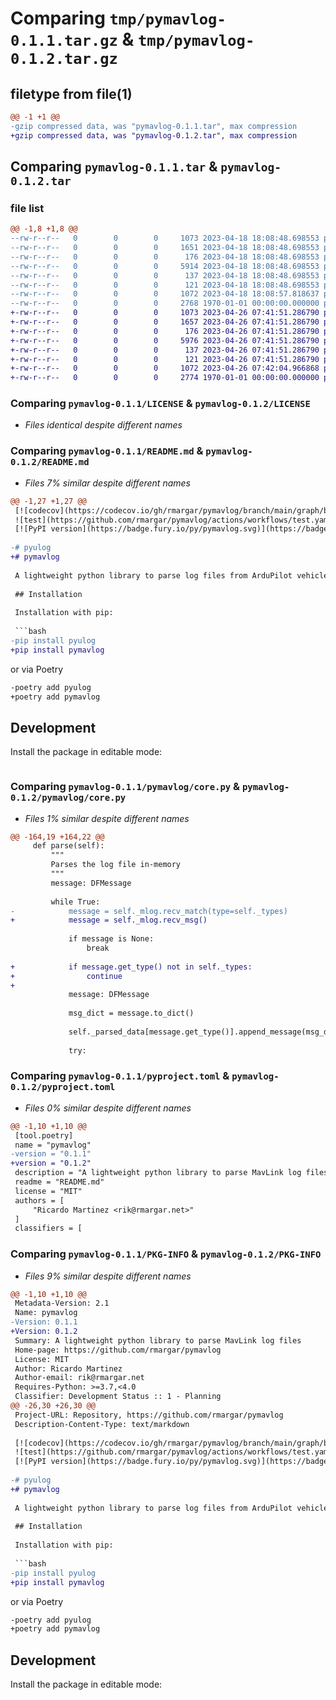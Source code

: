 # Comparing `tmp/pymavlog-0.1.1.tar.gz` & `tmp/pymavlog-0.1.2.tar.gz`

## filetype from file(1)

```diff
@@ -1 +1 @@
-gzip compressed data, was "pymavlog-0.1.1.tar", max compression
+gzip compressed data, was "pymavlog-0.1.2.tar", max compression
```

## Comparing `pymavlog-0.1.1.tar` & `pymavlog-0.1.2.tar`

### file list

```diff
@@ -1,8 +1,8 @@
--rw-r--r--   0        0        0     1073 2023-04-18 18:08:48.698553 pymavlog-0.1.1/LICENSE
--rw-r--r--   0        0        0     1651 2023-04-18 18:08:48.698553 pymavlog-0.1.1/README.md
--rw-r--r--   0        0        0      176 2023-04-18 18:08:48.698553 pymavlog-0.1.1/pymavlog/__init__.py
--rw-r--r--   0        0        0     5914 2023-04-18 18:08:48.698553 pymavlog-0.1.1/pymavlog/core.py
--rw-r--r--   0        0        0      137 2023-04-18 18:08:48.698553 pymavlog-0.1.1/pymavlog/errors.py
--rw-r--r--   0        0        0      121 2023-04-18 18:08:48.698553 pymavlog-0.1.1/pymavlog/helpers.py
--rw-r--r--   0        0        0     1072 2023-04-18 18:08:57.818637 pymavlog-0.1.1/pyproject.toml
--rw-r--r--   0        0        0     2768 1970-01-01 00:00:00.000000 pymavlog-0.1.1/PKG-INFO
+-rw-r--r--   0        0        0     1073 2023-04-26 07:41:51.286790 pymavlog-0.1.2/LICENSE
+-rw-r--r--   0        0        0     1657 2023-04-26 07:41:51.286790 pymavlog-0.1.2/README.md
+-rw-r--r--   0        0        0      176 2023-04-26 07:41:51.286790 pymavlog-0.1.2/pymavlog/__init__.py
+-rw-r--r--   0        0        0     5976 2023-04-26 07:41:51.286790 pymavlog-0.1.2/pymavlog/core.py
+-rw-r--r--   0        0        0      137 2023-04-26 07:41:51.286790 pymavlog-0.1.2/pymavlog/errors.py
+-rw-r--r--   0        0        0      121 2023-04-26 07:41:51.286790 pymavlog-0.1.2/pymavlog/helpers.py
+-rw-r--r--   0        0        0     1072 2023-04-26 07:42:04.966868 pymavlog-0.1.2/pyproject.toml
+-rw-r--r--   0        0        0     2774 1970-01-01 00:00:00.000000 pymavlog-0.1.2/PKG-INFO
```

### Comparing `pymavlog-0.1.1/LICENSE` & `pymavlog-0.1.2/LICENSE`

 * *Files identical despite different names*

### Comparing `pymavlog-0.1.1/README.md` & `pymavlog-0.1.2/README.md`

 * *Files 7% similar despite different names*

```diff
@@ -1,27 +1,27 @@
 [![codecov](https://codecov.io/gh/rmargar/pymavlog/branch/main/graph/badge.svg?token=0APOFRD0BT)](https://codecov.io/gh/rmargar/pymavlog)
 ![test](https://github.com/rmargar/pymavlog/actions/workflows/test.yaml/badge.svg)
 [![PyPI version](https://badge.fury.io/py/pymavlog.svg)](https://badge.fury.io/py/pymavlog)
 
-# pyulog
+# pymavlog
 
 A lightweight python library to parse log files from ArduPilot vehicles based on the [MavLink](https://mavlink.io/) protocol. It is built on top of [pymavlink](https://github.com/ArduPilot/pymavlink) and uses [NumPy](https://numpy.org/) under the hood to vectorize messages.
 
 ## Installation
 
 Installation with pip:
 
 ```bash
-pip install pyulog
+pip install pymavlog
 ```
 
 or via Poetry
 
 ```bash
-poetry add pyulog
+poetry add pymavlog
 ```
 
 ## Development
 
 Install the package in editable mode:
 
 ```bash
```

### Comparing `pymavlog-0.1.1/pymavlog/core.py` & `pymavlog-0.1.2/pymavlog/core.py`

 * *Files 1% similar despite different names*

```diff
@@ -164,19 +164,22 @@
     def parse(self):
         """
         Parses the log file in-memory
         """
         message: DFMessage
 
         while True:
-            message = self._mlog.recv_match(type=self._types)
+            message = self._mlog.recv_msg()
 
             if message is None:
                 break
 
+            if message.get_type() not in self._types:
+                continue
+
             message: DFMessage
 
             msg_dict = message.to_dict()
 
             self._parsed_data[message.get_type()].append_message(msg_dict)
 
             try:
```

### Comparing `pymavlog-0.1.1/pyproject.toml` & `pymavlog-0.1.2/pyproject.toml`

 * *Files 0% similar despite different names*

```diff
@@ -1,10 +1,10 @@
 [tool.poetry]
 name = "pymavlog"
-version = "0.1.1"
+version = "0.1.2"
 description = "A lightweight python library to parse MavLink log files"
 readme = "README.md"
 license = "MIT"
 authors = [
     "Ricardo Martinez <rik@rmargar.net>"
 ]
 classifiers = [
```

### Comparing `pymavlog-0.1.1/PKG-INFO` & `pymavlog-0.1.2/PKG-INFO`

 * *Files 9% similar despite different names*

```diff
@@ -1,10 +1,10 @@
 Metadata-Version: 2.1
 Name: pymavlog
-Version: 0.1.1
+Version: 0.1.2
 Summary: A lightweight python library to parse MavLink log files
 Home-page: https://github.com/rmargar/pymavlog
 License: MIT
 Author: Ricardo Martinez
 Author-email: rik@rmargar.net
 Requires-Python: >=3.7,<4.0
 Classifier: Development Status :: 1 - Planning
@@ -26,30 +26,30 @@
 Project-URL: Repository, https://github.com/rmargar/pymavlog
 Description-Content-Type: text/markdown
 
 [![codecov](https://codecov.io/gh/rmargar/pymavlog/branch/main/graph/badge.svg?token=0APOFRD0BT)](https://codecov.io/gh/rmargar/pymavlog)
 ![test](https://github.com/rmargar/pymavlog/actions/workflows/test.yaml/badge.svg)
 [![PyPI version](https://badge.fury.io/py/pymavlog.svg)](https://badge.fury.io/py/pymavlog)
 
-# pyulog
+# pymavlog
 
 A lightweight python library to parse log files from ArduPilot vehicles based on the [MavLink](https://mavlink.io/) protocol. It is built on top of [pymavlink](https://github.com/ArduPilot/pymavlink) and uses [NumPy](https://numpy.org/) under the hood to vectorize messages.
 
 ## Installation
 
 Installation with pip:
 
 ```bash
-pip install pyulog
+pip install pymavlog
 ```
 
 or via Poetry
 
 ```bash
-poetry add pyulog
+poetry add pymavlog
 ```
 
 ## Development
 
 Install the package in editable mode:
 
 ```bash
```

